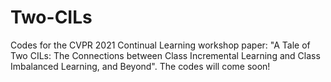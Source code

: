 # Two-CILs
Codes for the CVPR 2021 Continual Learning workshop paper: "A Tale of Two CILs: The Connections between Class Incremental Learning and Class Imbalanced Learning, and Beyond". The codes will come soon!
